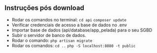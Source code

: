 

## Instruções pós download

- Rodar os comandos no terminal: ``cd api`` ``composer update``
- Verificar credenciais de acesso a base de dados no .env
- Importar base de dados (api/database/app_pelada) para o seu SGBD 
- Subir o servidor de banco de dados.
- Rodar o comando: ``php artisan migrate``
- Rodar os comandos: ``cd ..``  ``php -S localhost:8080 -t public``
